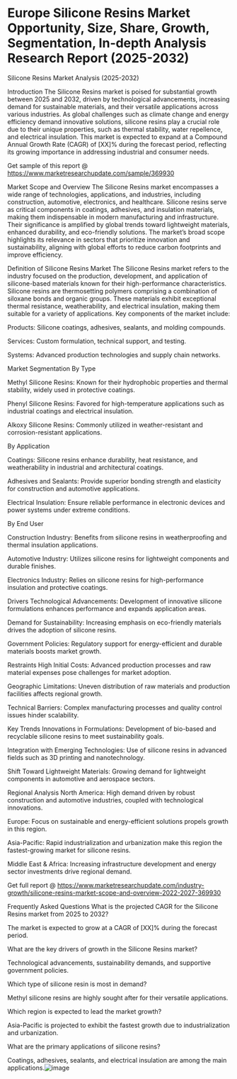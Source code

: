 # Europe Silicone Resins Market Opportunity, Size, Share, Growth, Segmentation, In-depth Analysis Research Report (2025-2032)
Silicone Resins Market Analysis (2025-2032)

Introduction
The Silicone Resins market is poised for substantial growth between 2025 and 2032, driven by technological advancements, increasing demand for sustainable materials, and their versatile applications across various industries. As global challenges such as climate change and energy efficiency demand innovative solutions, silicone resins play a crucial role due to their unique properties, such as thermal stability, water repellence, and electrical insulation. This market is expected to expand at a Compound Annual Growth Rate (CAGR) of [XX]% during the forecast period, reflecting its growing importance in addressing industrial and consumer needs.

Get sample of this report @ https://www.marketresearchupdate.com/sample/369930 

Market Scope and Overview
The Silicone Resins market encompasses a wide range of technologies, applications, and industries, including construction, automotive, electronics, and healthcare. Silicone resins serve as critical components in coatings, adhesives, and insulation materials, making them indispensable in modern manufacturing and infrastructure. Their significance is amplified by global trends toward lightweight materials, enhanced durability, and eco-friendly solutions. The market’s broad scope highlights its relevance in sectors that prioritize innovation and sustainability, aligning with global efforts to reduce carbon footprints and improve efficiency.

Definition of Silicone Resins Market
The Silicone Resins market refers to the industry focused on the production, development, and application of silicone-based materials known for their high-performance characteristics. Silicone resins are thermosetting polymers comprising a combination of siloxane bonds and organic groups. These materials exhibit exceptional thermal resistance, weatherability, and electrical insulation, making them suitable for a variety of applications. Key components of the market include:

Products: Silicone coatings, adhesives, sealants, and molding compounds.

Services: Custom formulation, technical support, and testing.

Systems: Advanced production technologies and supply chain networks.

Market Segmentation
By Type

Methyl Silicone Resins: Known for their hydrophobic properties and thermal stability, widely used in protective coatings.

Phenyl Silicone Resins: Favored for high-temperature applications such as industrial coatings and electrical insulation.

Alkoxy Silicone Resins: Commonly utilized in weather-resistant and corrosion-resistant applications.

By Application

Coatings: Silicone resins enhance durability, heat resistance, and weatherability in industrial and architectural coatings.

Adhesives and Sealants: Provide superior bonding strength and elasticity for construction and automotive applications.

Electrical Insulation: Ensure reliable performance in electronic devices and power systems under extreme conditions.

By End User

Construction Industry: Benefits from silicone resins in weatherproofing and thermal insulation applications.

Automotive Industry: Utilizes silicone resins for lightweight components and durable finishes.

Electronics Industry: Relies on silicone resins for high-performance insulation and protective coatings.

Drivers
Technological Advancements: Development of innovative silicone formulations enhances performance and expands application areas.

Demand for Sustainability: Increasing emphasis on eco-friendly materials drives the adoption of silicone resins.

Government Policies: Regulatory support for energy-efficient and durable materials boosts market growth.

Restraints
High Initial Costs: Advanced production processes and raw material expenses pose challenges for market adoption.

Geographic Limitations: Uneven distribution of raw materials and production facilities affects regional growth.

Technical Barriers: Complex manufacturing processes and quality control issues hinder scalability.

Key Trends
Innovations in Formulations: Development of bio-based and recyclable silicone resins to meet sustainability goals.

Integration with Emerging Technologies: Use of silicone resins in advanced fields such as 3D printing and nanotechnology.

Shift Toward Lightweight Materials: Growing demand for lightweight components in automotive and aerospace sectors.

Regional Analysis
North America: High demand driven by robust construction and automotive industries, coupled with technological innovations.

Europe: Focus on sustainable and energy-efficient solutions propels growth in this region.

Asia-Pacific: Rapid industrialization and urbanization make this region the fastest-growing market for silicone resins.

Middle East & Africa: Increasing infrastructure development and energy sector investments drive regional demand.

Get full report @ https://www.marketresearchupdate.com/industry-growth/silicone-resins-market-scope-and-overview-2022-2027-369930 

Frequently Asked Questions
What is the projected CAGR for the Silicone Resins market from 2025 to 2032?

The market is expected to grow at a CAGR of [XX]% during the forecast period.

What are the key drivers of growth in the Silicone Resins market?

Technological advancements, sustainability demands, and supportive government policies.

Which type of silicone resin is most in demand?

Methyl silicone resins are highly sought after for their versatile applications.

Which region is expected to lead the market growth?

Asia-Pacific is projected to exhibit the fastest growth due to industrialization and urbanization.

What are the primary applications of silicone resins?

Coatings, adhesives, sealants, and electrical insulation are among the main applications.![image](https://github.com/user-attachments/assets/f5f5838f-af01-4e9e-bc6d-bc2cad3795e9)

